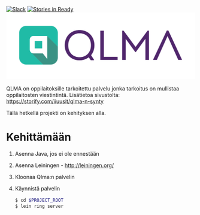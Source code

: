 [![Slack](https://qlma-slackin.herokuapp.com/badge.svg)](https://qlma-slackin.herokuapp.com/)
[![Stories in Ready](https://badge.waffle.io/qlma/server.png?label=ready&title=Ready)](https://waffle.io/qlma/server)
![QLMA logo](https://raw.githubusercontent.com/qlma/media/master/qlma.png)

QLMA on oppilaitoksille tarkoitettu palvelu jonka tarkoitus on mullistaa oppilaitosten viestintintä. Lisätietoa sivustolta: https://storify.com/iiuusit/qlma-n-synty


Tällä hetkellä projekti on kehityksen alla.

# Kehittämään

1. Asenna Java, jos ei ole ennestään
1. Asenna Leiningen - http://leiningen.org/
1. Kloonaa Qlma:n palvelin
1. Käynnistä palvelin

    ```bash
    $ cd $PROJECT_ROOT
    $ lein ring server
    ```

